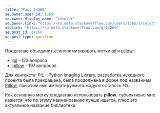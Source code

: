 ```yaml
---
title: "Post 14260"
se.owner.user_id: 1365
se.owner.display_name: "insolor"
se.owner.link: "https://ru.meta.stackoverflow.com/users/1365/insolor"
se.link: "https://ru.meta.stackoverflow.com/q/14260"
se.post_id: 14260
se.post_type: question
---
```

<p>Предлагаю объединить/синонимизировать метки <a href="https://ru.stackoverflow.com/questions/tagged/pil" class="post-tag" title="показать вопросы с меткой [pil]" aria-label="показать вопросы с меткой [pil]" rel="tag" aria-labelledby="tag-pil-tooltip-container" data-tag-menu-origin="Unknown">pil</a> и <a href="https://ru.stackoverflow.com/questions/tagged/pillow" class="post-tag" title="показать вопросы с меткой [pillow]" aria-label="показать вопросы с меткой [pillow]" rel="tag" aria-labelledby="tag-pillow-tooltip-container" data-tag-menu-origin="Unknown">pillow</a></p>
<ul>
<li><a href="https://ru.stackoverflow.com/questions/tagged/pil" class="post-tag" title="показать вопросы с меткой [pil]" aria-label="показать вопросы с меткой [pil]" rel="tag" aria-labelledby="tag-pil-tooltip-container" data-tag-menu-origin="Unknown">pil</a> - 123 вопроса</li>
<li><a href="https://ru.stackoverflow.com/questions/tagged/pillow" class="post-tag" title="показать вопросы с меткой [pillow]" aria-label="показать вопросы с меткой [pillow]" rel="tag" aria-labelledby="tag-pillow-tooltip-container" data-tag-menu-origin="Unknown">pillow</a> - 197 вопросов</li>
</ul>
<p>Для контекста: PIL - Python Imaging Library, разработка исходного проекта была прекращена, была продолжена в форке под названием <a href="https://github.com/python-pillow/Pillow" rel="nofollow noreferrer">Pillow</a>, при этом имя импортируемого модуля осталось <code>PIL</code>.</p>
<p>Как основную метку предлагаю использовать <strong>pillow</strong>, субъективно мне кажется, что по этому наименованию лучше ищется, плюс это актуальное название библиотеки.</p>
